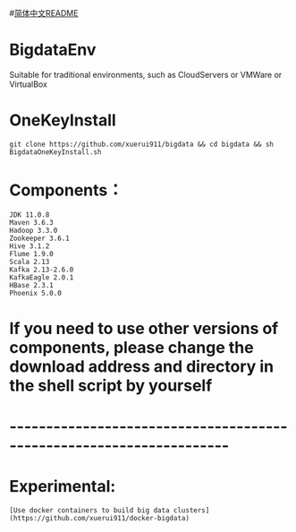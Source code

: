 #[简体中文README](https://github.com/xuerui911/bigdata/blob/master/README-%E7%AE%80%E4%BD%93%E4%B8%AD%E6%96%87.md)
# BigdataEnv
  
  Suitable for traditional environments, such as CloudServers or VMWare or VirtualBox
  
# OneKeyInstall
	git clone https://github.com/xuerui911/bigdata && cd bigdata && sh BigdataOneKeyInstall.sh

# Components：
	JDK 11.0.8
	Maven 3.6.3
	Hadoop 3.3.0
	Zookeeper 3.6.1
	Hive 3.1.2
	Flume 1.9.0
	Scala 2.13
	Kafka 2.13-2.6.0
	KafkaEagle 2.0.1
	HBase 2.3.1
	Phoenix 5.0.0

# If you need to use other versions of components, please change the download address and directory in the shell script by yourself
# --------------------------------------------------------------------

# Experimental: 
	[Use docker containers to build big data clusters](https://github.com/xuerui911/docker-bigdata)
	
